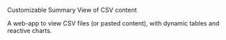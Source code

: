Customizable Summary View of CSV content

A web-app to view CSV files (or pasted content),
with dynamic tables and reactive charts.
